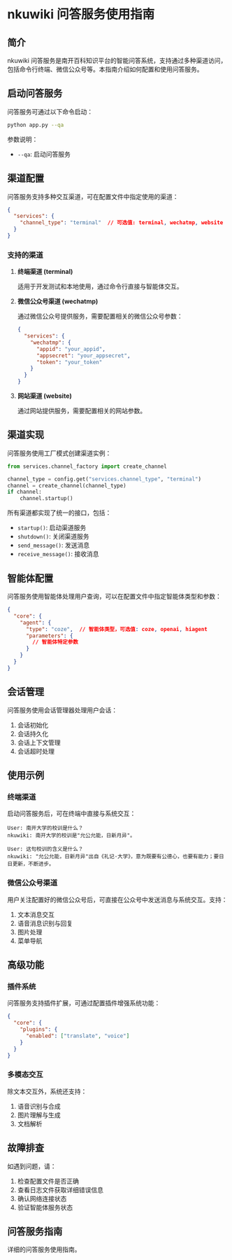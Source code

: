 # nkuwiki 问答服务使用指南

## 简介

nkuwiki 问答服务是南开百科知识平台的智能问答系统，支持通过多种渠道访问，包括命令行终端、微信公众号等。本指南介绍如何配置和使用问答服务。

## 启动问答服务

问答服务可通过以下命令启动：

```bash
python app.py --qa
```

参数说明：

- `--qa`: 启动问答服务

## 渠道配置

问答服务支持多种交互渠道，可在配置文件中指定使用的渠道：

```json
{
  "services": {
    "channel_type": "terminal"  // 可选值: terminal, wechatmp, website
  }
}
```

### 支持的渠道

1. **终端渠道 (terminal)**

   适用于开发测试和本地使用，通过命令行直接与智能体交互。

2. **微信公众号渠道 (wechatmp)**

   通过微信公众号提供服务，需要配置相关的微信公众号参数：

   ```json
   {
     "services": {
       "wechatmp": {
         "appid": "your_appid",
         "appsecret": "your_appsecret",
         "token": "your_token"
       }
     }
   }
   ```

3. **网站渠道 (website)**

   通过网站提供服务，需要配置相关的网站参数。

## 渠道实现

问答服务使用工厂模式创建渠道实例：

```python
from services.channel_factory import create_channel

channel_type = config.get("services.channel_type", "terminal")
channel = create_channel(channel_type)
if channel:
    channel.startup()
```

所有渠道都实现了统一的接口，包括：

- `startup()`: 启动渠道服务
- `shutdown()`: 关闭渠道服务
- `send_message()`: 发送消息
- `receive_message()`: 接收消息

## 智能体配置

问答服务使用智能体处理用户查询，可以在配置文件中指定智能体类型和参数：

```json
{
  "core": {
    "agent": {
      "type": "coze",  // 智能体类型，可选值: coze, openai, hiagent
      "parameters": {
        // 智能体特定参数
      }
    }
  }
}
```

## 会话管理

问答服务使用会话管理器处理用户会话：

1. 会话初始化
2. 会话持久化
3. 会话上下文管理
4. 会话超时处理

## 使用示例

### 终端渠道

启动问答服务后，可在终端中直接与系统交互：

```text
User: 南开大学的校训是什么？
nkuwiki: 南开大学的校训是"允公允能，日新月异"。

User: 这句校训的含义是什么？
nkuwiki: "允公允能，日新月异"出自《礼记·大学》，意为既要有公德心，也要有能力；要日日更新，不断进步。
```

### 微信公众号渠道

用户关注配置好的微信公众号后，可直接在公众号中发送消息与系统交互。支持：

1. 文本消息交互
2. 语音消息识别与回复
3. 图片处理
4. 菜单导航

## 高级功能

### 插件系统

问答服务支持插件扩展，可通过配置插件增强系统功能：

```json
{
  "core": {
    "plugins": {
      "enabled": ["translate", "voice"]
    }
  }
}
```

### 多模态交互

除文本交互外，系统还支持：

1. 语音识别与合成
2. 图片理解与生成
3. 文档解析

## 故障排查

如遇到问题，请：

1. 检查配置文件是否正确
2. 查看日志文件获取详细错误信息
3. 确认网络连接状态
4. 验证智能体服务状态

## 问答服务指南

详细的问答服务使用指南。
